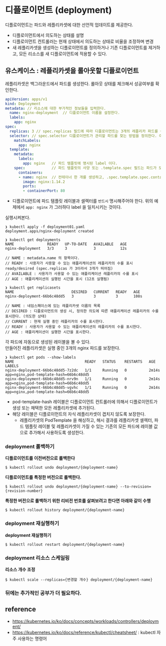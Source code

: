 # 디플로이먼트 (deployment)
디플로이먼트는 파드와 레플리카셋에 대한 선언적 업데이트를 제공한다.   
   
* 디플로이먼트에서 의도하는 상태를 설명
* 디플로이먼트 컨트롤러는 현재 상태에서 의도하는 상태로 비율을 조정하며 변경
* 새 레플리카셋을 생성하는 디플로이먼트를 정의하거나 기존 디플로이먼트를 제거하고, 모든 리소스를 새 디플로이먼트에 적용할 수 있다.

## 유스케이스 : 레플리카셋을 롤아웃할 디플로이먼트
레플리카셋은 백그라운드에서 파드를 생성한다. 롤아웃 상태를 체크해서 성공여부를 확인한다.

```yaml
apiVersion: apps/v1
kind: Deployment
metadata: // 리소스에 대한 부가적인 정보들을 입력한다.
  name: nginx-deployment  // 디플로이먼트 이름을 설정한다.
  labels:
    app: nginx
spec:
  replicas: 3 // spec.replicas 필드에 따라 디플로이먼트는 3개의 레플리카 파드를 생성한다.
  selector: // spec.selector 디플로이먼트가 관리할 파드를 찾는 방법을 정의한다. 여기선 파드 템플릿(파드를 생성하기 위한 명세, spec) 에 정의된 app: nginx 를 선택한다.
    matchLabels:
      app: nginx
  template:
    metadata:
      labels:
        app: nginx   // 파드 템플릿에 명시된 label 이다.
    spec:            // 파드 템플릿의 사양 또는 .template.spec 필드는 파드가 도커허브의 nginx 1.14.2 버전 이미지를 실행하는 nginx 컨테이너 1개를 실행하는 것을 나타낸다.
      containers:
      - name: nginx  // 컨테이너 한 개를 생성하고, .spec.template.spec.container[0].name 필드를 사용하여 nginx 이름을 붙인다.
        image: nginx:1.14.2
        ports:
        - containerPort: 80
```
* 디플로이먼트에 파드 템플릿 레이블과 셀렉터를 `반드시` 명시해주어야 한다. 위의 예제에서 `app: nginx` 가 그러하다 label 을 일치시키는 것이다.

실행시켜본다.   
```shell
❯ kubectl apply -f deployment01.yaml
deployment.apps/nginx-deployment created
```

```shell
❯ kubectl get deployments
NAME               READY   UP-TO-DATE   AVAILABLE   AGE
nginx-deployment   3/3     3            3           12s

// NAME : metadata.name 의 항목이다.
// READY : 사용자가 사용할 수 있는 애플리케이션의 레플리카의 수를 표시 ready/desired (spec.replicas 가 3이라서 3개가 띄어짐)
// AVAILABLE : 사용자가 사용할 수 있는 애플리케이션 레플리카의 수를 표시
// AGE : 애플리케이션의 실행된 시간을 표시 (12초 실행됨)
```

```shell
❯ kubectl get replicasets
NAME                          DESIRED   CURRENT   READY   AGE
nginx-deployment-66b6c48dd5   3         3         3       108s

// NAME : 네임스페이스에 있는 레플리카셋 이름의 목록
// DESIRED : 디플로이먼트의 생성 시, 정의한 의도에 따른 애플리케이션 레플리카의 수를 표시한다. (의도한 상태)
// CURRENT : 현재 실행 중인 레플리카의 수를 표시한다.
// READY : 사용자가 사용할 수 있는 애플리케이션의 레플리카의 수를 표시한다.
// AGE : 애플리케이션이 실행한 시간을 표시한다.
```

각 파드에 자동으로 생성된 레이블을 볼 수 있다.   
만들어진 레플리카셋은 실행 중인 3개의 nginx 파드를 보장한다.
```shell
❯ kubectl get pods --show-labels
NAME                                READY   STATUS    RESTARTS   AGE     LABELS
nginx-deployment-66b6c48dd5-7z2dc   1/1     Running   0          2m14s   app=nginx,pod-template-hash=66b6c48dd5
nginx-deployment-66b6c48dd5-nrv9n   1/1     Running   0          2m14s   app=nginx,pod-template-hash=66b6c48dd5
nginx-deployment-66b6c48dd5-vgvhc   1/1     Running   0          2m14s   app=nginx,pod-template-hash=66b6c48dd5
```
* pod-template-hash 레이블은 디플로이먼트 컨트롤러에 의해서 디플로이먼트가 생성 또는 채택한 모든 레플리카셋에 추가된다.
* 해당 레이블은 디플로이먼트의 자식 레플리카셋이 겹치지 않도록 보장한다. 
   * 레플리카셋의 PodTemplate 을 해싱하고, 해시 결과를 레플리카셋 셀렉터, 파드 템플릿 레이블 및 레플리카셋이 가질 수 있는 기존의 모든 파드에 레이블 값으로 추가해서 사용하도록 생성한다.

### deployment 롤백하기
__디플로이먼트를 이전버전으로 롤백한다__
```
$ kubectl rollout undo deployment/{deployment-name}
```

__디플로이먼트를 특정한 버전으로 롤백한다.__
```
$ kubectl rollout undo deployment/{deployment-name} --to-revision={revision-number}
```

__특정한 버전으로 롤백하기 위한 리비전 번호를 살펴보려고 한다면 아래와 같이 수행__
```
$ kubectl rollout history deployment/{deployment-name}
```

### deployment 재실행하기
__deployment 재실행하기__
```
$ kubectl rollout restart deployment/{deployment-name}
```

### deployment 리소스 스케일링 
__리소스 개수 조정__
```
$ kubectl scale --replicas={변경할 개수} deployment/{deployment-name}
```


### 뒤에는 추가적인 공부가 더 필요하다.

## reference
* https://kubernetes.io/ko/docs/concepts/workloads/controllers/deployment/
* https://kubernetes.io/ko/docs/reference/kubectl/cheatsheet/ : kubectl 자주 사용하는 명령어
